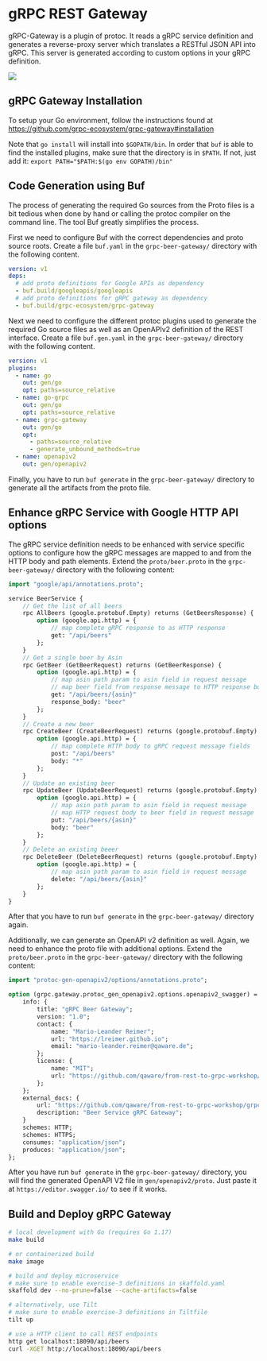# gRPC REST Gateway

gRPC-Gateway is a plugin of protoc. It reads a gRPC service definition and generates a reverse-proxy server which translates a RESTful JSON API into gRPC. This server is generated according to custom options in your gRPC definition.

![](https://grpc-ecosystem.github.io/grpc-gateway/assets/images/architecture_introduction_diagram.svg)

## gRPC Gateway Installation

To setup your Go environment, follow the instructions found at https://github.com/grpc-ecosystem/grpc-gateway#installation

Note that `go install` will install into `$GOPATH/bin`. In order that `buf` is able to find the installed plugins, make sure that the directory is in `$PATH`. If not, just add it: `export PATH="$PATH:$(go env GOPATH)/bin"`


## Code Generation using Buf

The process of generating the required Go sources from the Proto files is a bit tedious when done by hand or
calling the protoc compiler on the command line. The tool Buf greatly simplifies the process.

First we need to configure Buf with the correct dependencies and proto source roots. Create a file `buf.yaml` in the `grpc-beer-gateway/` directory with the following content.
```yaml
version: v1
deps:
  # add proto definitions for Google APIs as dependency
  - buf.build/googleapis/googleapis
  # add proto definitions for gRPC gateway as dependency
  - buf.build/grpc-ecosystem/grpc-gateway
```

Next we need to configure the different protoc plugins used to generate the required Go source files as well as an OpenAPIv2 definition of the REST interface. Create a file `buf.gen.yaml` in the `grpc-beer-gateway/` directory with the following content. 
```yaml
version: v1
plugins:
  - name: go
    out: gen/go
    opt: paths=source_relative
  - name: go-grpc
    out: gen/go
    opt: paths=source_relative
  - name: grpc-gateway
    out: gen/go
    opt:
      - paths=source_relative
      - generate_unbound_methods=true
  - name: openapiv2
    out: gen/openapiv2
```

Finally, you have to run `buf generate` in the `grpc-beer-gateway/` directory to generate all the artifacts from the proto file.

## Enhance gRPC Service with Google HTTP API options

The gRPC service definition needs to be enhanced with service specific options to configure how the gRPC messages
are mapped to and from the HTTP body and path elements. Extend the `proto/beer.proto` in the `grpc-beer-gateway/` directory with the following content:

```proto
import "google/api/annotations.proto";

service BeerService {
    // Get the list of all beers
    rpc AllBeers (google.protobuf.Empty) returns (GetBeersResponse) {
        option (google.api.http) = {
            // map complete gRPC response to as HTTP response
            get: "/api/beers"
        };      
    }
    // Get a single beer by Asin
    rpc GetBeer (GetBeerRequest) returns (GetBeerResponse) {
        option (google.api.http) = {
            // map asin path param to asin field in request message
            // map beer field from response message to HTTP response body
            get: "/api/beers/{asin}"
            response_body: "beer"
        };
    }
    // Create a new beer
    rpc CreateBeer (CreateBeerRequest) returns (google.protobuf.Empty) {
        option (google.api.http) = {
            // map complete HTTP body to gRPC request message fields
            post: "/api/beers"
            body: "*"
        };
    }
    // Update an existing beer
    rpc UpdateBeer (UpdateBeerRequest) returns (google.protobuf.Empty) {
        option (google.api.http) = {
            // map asin path param to asin field in request message
            // map HTTP request body to beer field in request message
            put: "/api/beers/{asin}"
            body: "beer"
        };
    }
    // Delete an existing beeer
    rpc DeleteBeer (DeleteBeerRequest) returns (google.protobuf.Empty) {
        option (google.api.http) = {
            // map asin path param to asin field in request message
            delete: "/api/beers/{asin}"
        };
    }
}
```

After that you have to run `buf generate` in the `grpc-beer-gateway/` directory again.


Additionally, we can generate an OpenAPI v2 definition as well. Again, we need to enhance the proto file with
additional options. Extend the `proto/beer.proto` in the `grpc-beer-gateway/` directory with the following content:
```proto
import "protoc-gen-openapiv2/options/annotations.proto";

option (grpc.gateway.protoc_gen_openapiv2.options.openapiv2_swagger) = {
	info: {
		title: "gRPC Beer Gateway";
		version: "1.0";
		contact: {
			name: "Mario-Leander Reimer";
			url: "https://lreimer.github.io";
			email: "mario-leander.reimer@qaware.de";
		};
		license: {
			name: "MIT";
			url: "https://github.com/qaware/from-rest-to-grpc-workshop/blob/master/LICENSE";
		};		
	};
	external_docs: {
		url: "https://github.com/qaware/from-rest-to-grpc-workshop/grpc-beer-gateway";
		description: "Beer Service gRPC Gateway";
	}
	schemes: HTTP;
	schemes: HTTPS;
	consumes: "application/json";
	produces: "application/json";
};
```

After you have run `buf generate` in the `grpc-beer-gateway/` directory, you will find the generated OpenAPI V2 file in `gen/openapiv2/proto`. Just paste it at `https://editor.swagger.io/` to see if it works.

## Build and Deploy gRPC Gateway

```bash
# local development with Go (requires Go 1.17)
make build

# or containerized build
make image

# build and deploy microservice
# make sure to enable exercise-3 definitions in skaffold.yaml
skaffold dev --no-prune=false --cache-artifacts=false

# alternatively, use Tilt
# make sure to enable exercise-3 definitions in Tiltfile
tilt up

# use a HTTP client to call REST endpoints
http get localhost:18090/api/beers
curl -XGET http://localhost:18090/api/beers
```
